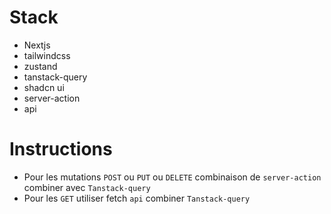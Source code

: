 # Stack

- Nextjs
- tailwindcss
- zustand
- tanstack-query
- shadcn ui
- server-action
- api

# Instructions

- Pour les mutations `POST` ou `PUT` ou `DELETE` combinaison de `server-action` combiner avec `Tanstack-query`
- Pour les `GET` utiliser fetch `api` combiner `Tanstack-query`
